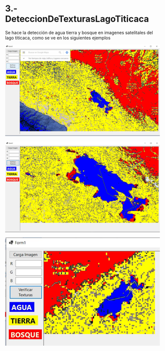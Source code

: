 # 3.-DeteccionDeTexturasLagoTiticaca

Se hace la detección de agua tierra y bosque en imagenes satelitales del lago titicaca, como se ve en los siguientes ejemplos

![alt text](https://github.com/AlexanderTemp/3.-DeteccionDeTexturasLagoTiticaca/blob/master/EjemploResultado.jpg?raw=true)

![alt text](https://github.com/AlexanderTemp/3.-DeteccionDeTexturasLagoTiticaca/blob/master/EjemploResultado1.jpg?raw=true)

![alt text](https://github.com/AlexanderTemp/3.-DeteccionDeTexturasLagoTiticaca/blob/master/EjemploResultado2.jpg?raw=true)
